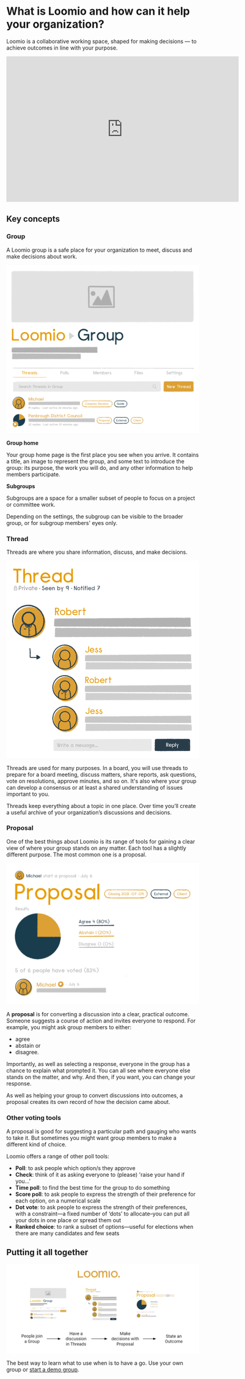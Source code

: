 # What is Loomio and how can it help your organization?

Loomio is a collaborative working space, shaped for making decisions — to achieve outcomes in line with your purpose.

<div class="iframe-container">
<iframe width="608" height="380" src="https://www.youtube.com/embed/Zlzuqsunpxc" title="YouTube video player" frameborder="0" allow="accelerometer; autoplay; clipboard-write; encrypted-media; gyroscope; picture-in-picture" allowfullscreen></iframe>
</div>

## Key concepts

### Group

A Loomio group is a safe place for your organization to meet, discuss and make decisions about work.

![](Groups.png#width-50)

**Group home**

Your group home page is the first place you see when you arrive. It contains a title, an image to represent the group, and some text to introduce the group: its purpose, the work you will do, and any other information to help members participate.

**Subgroups**

Subgroups are a space for a smaller subset of people to focus on a project or committee work.

Depending on the settings, the subgroup can be visible to the broader group, or for subgroup members' eyes only.

### Thread

Threads are where you share information, discuss, and make decisions.

![](Threads.png#width-50)

Threads are used for many purposes. In a board, you will use threads to prepare for a board meeting, discuss matters, share reports, ask questions, vote on resolutions, approve minutes, and so on. It's also where your group can develop a consensus or at least a shared understanding of issues important to you.

Threads keep everything about a topic in one place. Over time you’ll create a useful archive of your organization’s discussions and decisions.

### Proposal

One of the best things about Loomio is its range of tools for gaining a clear view of where your group stands on any matter. Each tool has a slightly different purpose. The most common one is a proposal. 

![](Proposals.png#width-50)

A **proposal** is for converting a discussion into a clear, practical outcome. Someone suggests a course of action and invites everyone to respond. For example, you might ask group members to either:
- agree
- abstain or 
- disagree. 

Importantly, as well as selecting a response, everyone in the group has a chance to explain what prompted it. You can all see where everyone else stands on the matter, and why. And then, if you want, you can change your response. 

As well as helping your group to convert discussions into outcomes, a proposal creates its own record of how the decision came about.

### Other voting tools

A proposal is good for suggesting a particular path and gauging who wants to take it. But sometimes you might want group members to make a different kind of choice. 

Loomio offers a range of other poll tools:

- **Poll**: to ask people which option/s they approve
- **Check**: think of it as asking everyone to (please) 'raise your hand if you…'
- **Time poll**: to find the best time for the group to do something
- **Score poll**: to ask people to express the strength of their preference for each option, on a numerical scale
- **Dot vote**: to ask people to express the strength of their preferences, with a constraint—a fixed number of ‘dots’ to allocate–you can put all your dots in one place or spread them out
- **Ranked choice**: to rank a subset of options—useful for elections when there are many candidates and few seats

## Putting it all together

![](key-concept.png)

The best way to learn what to use when is to have a go. Use your own group or [start a demo group](https://loomio.org/try).

